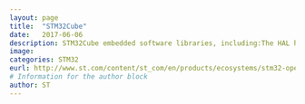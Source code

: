 ```yaml
---
layout: page
title:  "STM32Cube"
date:   2017-06-06 
description: STM32Cube embedded software libraries, including:The HAL hardware abstraction layer, enabling portability between different STM32 devices via standardized API calls .A collection of Middleware components, like RTOS, USB library, file system, TCP/IP stack, Touch sensing library or Graphic Library (depending on the MCU series)
image: 
categories: STM32
eurl: http://www.st.com/content/st_com/en/products/ecosystems/stm32-open-development-environment/stm32cube.html?querycriteria=productId=SC2004
# Information for the author block
author: ST
---
```



